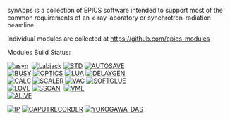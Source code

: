 synApps is a collection of EPICS software intended to support most of the common requirements of an x-ray laboratory or synchrotron-radiation beamline.

Individual modules are collected at https://github.com/epics-modules

Modules Build Status:


[![asyn](https://github.com/epics-modules/asyn/actions/workflows/ci-scripts.yml/badge.svg)](https://github.com/epics-modules/asyn/actions/workflows/ci-scripts.yml)&nbsp;
[![Labjack](https://github.com/epics-modules/LabJack/actions/workflows/ci-scripts-build.yml/badge.svg)](https://github.com/epics-modules/LabJack/actions/workflows/ci-scripts-build.yml)
[![STD](https://github.com/epics-modules/std/actions/workflows/ci-scripts-build.yml/badge.svg)](https://github.com/epics-modules/std/actions/workflows/ci-scripts-build.yml)
[![AUTOSAVE](https://github.com/epics-modules/autosave/actions/workflows/ci-scripts-build.yml/badge.svg)](https://github.com/epics-modules/autosave/actions/workflows/ci-scripts-build.yml)  
[![BUSY](https://github.com/epics-modules/busy/actions/workflows/ci-scripts-build.yml/badge.svg)](https://github.com/epics-modules/busy/actions/workflows/ci-scripts-build.yml)
[![OPTICS](https://github.com/epics-modules/optics/actions/workflows/ci-scripts-build.yml/badge.svg)](https://github.com/epics-modules/optics/actions/workflows/ci-scripts-build.yml)
[![LUA](https://github.com/epics-modules/lua/actions/workflows/ci-scripts-build.yml/badge.svg)](https://github.com/epics-modules/lua/actions/workflows/ci-scripts-build.yml)
[![DELAYGEN](https://github.com/epics-modules/delaygen/actions/workflows/ci-scripts-build.yml/badge.svg)](https://github.com/epics-modules/delaygen/actions/workflows/ci-scripts-build.yml)  
[![CALC](https://github.com/epics-modules/calc/actions/workflows/ci-scripts-build.yml/badge.svg)](https://github.com/epics-modules/calc/actions/workflows/ci-scripts-build.yml)
[![SCALER](https://github.com/epics-modules/scaler/actions/workflows/ci-scripts-build.yml/badge.svg)](https://github.com/epics-modules/scaler/actions/workflows/ci-scripts-build.yml)
[![VAC](https://github.com/epics-modules/vac/actions/workflows/ci-scripts-build.yml/badge.svg)](https://github.com/epics-modules/vac/actions/workflows/ci-scripts-build.yml)
[![SOFTGLUE](https://github.com/epics-modules/softGlue/actions/workflows/ci-scripts-build.yml/badge.svg)](https://github.com/epics-modules/softGlue/actions/workflows/ci-scripts-build.yml)  
[![LOVE](https://github.com/epics-modules/love/actions/workflows/ci-scripts-build.yml/badge.svg)](https://github.com/epics-modules/love/actions/workflows/ci-scripts-build.yml)
[![SSCAN](https://github.com/epics-modules/sscan/actions/workflows/ci-scripts-build.yml/badge.svg)](https://github.com/epics-modules/sscan/actions/workflows/ci-scripts-build.yml)&nbsp;
[![VME](https://github.com/epics-modules/vme/actions/workflows/ci-scripts-build.yml/badge.svg)](https://github.com/epics-modules/vme/actions/workflows/ci-scripts-build.yml)  
[![ALIVE](https://github.com/epics-modules/alive/actions/workflows/ci-scripts-build.yml/badge.svg)](https://github.com/epics-modules/alive/actions/workflows/ci-scripts-build.yml)  

[![IP](https://github.com/epics-modules/ip/actions/workflows/ci-scripts-build.yml/badge.svg)](https://github.com/epics-modules/ip/actions/workflows/ci-scripts-build.yml)
[![CAPUTRECORDER](https://github.com/epics-modules/caputRecorder/actions/workflows/ci-scripts-build.yml/badge.svg)](https://github.com/epics-modules/caputRecorder/actions/workflows/ci-scripts-build.yml)
[![YOKOGAWA_DAS](https://github.com/epics-modules/Yokogawa_DAS/actions/workflows/ci-scripts-build.yml/badge.svg)](https://github.com/epics-modules/Yokogawa_DAS/actions/workflows/ci-scripts-build.yml)  



